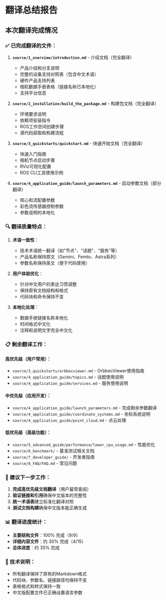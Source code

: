 # 翻译总结报告

## 本次翻译完成情况

### ✅ 已完成翻译的文件：

1. **`source/1_overview/introduction.md`** - 介绍文档（完全翻译）
   - 产品介绍和分支说明
   - 完整的设备支持对照表（包含中文术语）
   - 硬件产品支持列表
   - 相机数据手册表格（链接名称已本地化）
   - 支持平台信息

2. **`source/2_installation/build_the_package.md`** - 构建包文档（完全翻译）
   - 环境要求说明
   - 依赖项安装指令
   - ROS工作空间创建步骤
   - 源代码获取和构建流程

3. **`source/3_quickstarts/quickstart.md`** - 快速开始文档（完全翻译）
   - 快速入门指南
   - 相机节点启动步骤
   - RViz可视化配置
   - ROS CLI工具使用示例

4. **`source/4_application_guide/launch_parameters.md`** - 启动参数文档（部分翻译）
   - 核心和流配置参数
   - 彩色流传感器控制参数
   - 参数说明的本地化

### 🔍 翻译质量特点：

1. **术语一致性**：
   - 技术术语统一翻译（如"节点"、"话题"、"服务"等）
   - 产品名称保持原文（Gemini、Femto、Astra系列）
   - 参数名称保持英文（便于代码使用）

2. **用户体验优化**：
   - 针对中文用户的表达习惯调整
   - 保持原有文档结构和格式
   - 代码块和命令保持不变

3. **本地化处理**：
   - 数据手册链接名称本地化
   - 时间格式中文化
   - 注释和说明文字完全中文化

### 📋 剩余翻译工作：

#### 高优先级（用户常用）：
- `source/3_quickstarts/orbbecviewer.md` - OrbbecViewer使用指南
- `source/4_application_guide/topics.md` - 话题使用说明
- `source/4_application_guide/services.md` - 服务使用说明

#### 中优先级（应用开发）：
- `source/4_application_guide/launch_parameters.md` - 完成剩余参数翻译
- `source/4_application_guide/coordinate_systems.md` - 坐标系统说明
- `source/4_application_guide/point_cloud.md` - 点云处理

#### 低优先级（高级功能）：
- `source/5_advanced_guide/performance/lower_cpu_usage.md` - 性能优化
- `source/6_benchmark/` - 基准测试相关文档
- `source/7_developer_guide/` - 开发者指南
- `source/8_FAQ/FAQ.md` - 常见问题

### 🎯 建议下一步工作：

1. **完成高优先级文档翻译**（用户最常查阅）
2. **验证链接和引用**确保中文版本的完整性
3. **统一术语表**建立标准化翻译对照
4. **测试文档构建**确保中文版本能正确生成

### 📊 翻译进度统计：

- **主要结构文件**：100% 完成（9/9）
- **详细内容文件**：约 30% 完成（4/15）
- **总体进度**：约 35% 完成

### 🔧 技术说明：

- 所有翻译保持了原有的Markdown格式
- 代码块、参数名、链接路径均保持不变
- 表格格式和样式保持一致
- 中文版配置文件已正确设置语言参数
